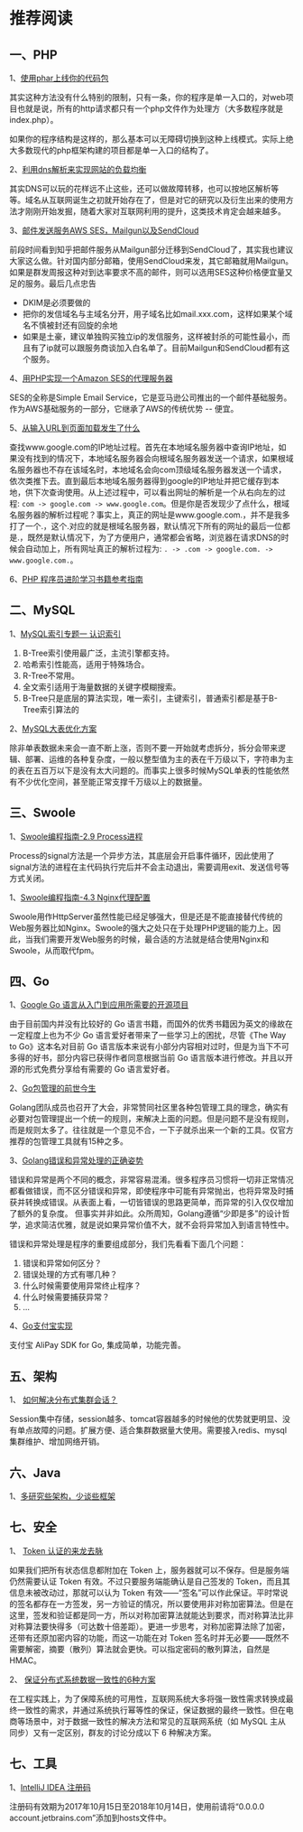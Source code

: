 # 推荐阅读

## 一、PHP

1、[使用phar上线你的代码包](https://segmentfault.com/a/1190000002166235)

其实这种方法没有什么特别的限制，只有一条，你的程序是单一入口的，对web项目也就是说，所有的http请求都只有一个php文件作为处理方（大多数程序就是index.php）。

如果你的程序结构是这样的，那么基本可以无障碍切换到这种上线模式。实际上绝大多数现代的php框架构建的项目都是单一入口的结构了。

2、[利用dns解析来实现网站的负载均衡](https://segmentfault.com/a/1190000002578457)

其实DNS可以玩的花样远不止这些，还可以做故障转移，也可以按地区解析等等。域名从互联网诞生之初就开始存在了，但是对它的研究以及衍生出来的使用方法才刚刚开始发掘，随着大家对互联网利用的提升，这类技术肯定会越来越多。

3、[邮件发送服务AWS SES，Mailgun以及SendCloud](https://segmentfault.com/a/1190000000340133)

前段时间看到知乎把邮件服务从Mailgun部分迁移到SendCloud了，其实我也建议大家这么做。针对国内部分邮箱，使用SendCloud来发，其它邮箱就用Mailgun。如果是群发周报这种对到达率要求不高的邮件，则可以选用SES这种价格便宜量又足的服务。最后几点忠告

* DKIM是必须要做的
* 把你的发信域名与主域名分开，用子域名比如mail.xxx.com，这样如果某个域名不慎被封还有回旋的余地
* 如果是土豪，建议单独购买独立ip的发信服务，这样被封杀的可能性最小，而且有了ip就可以跟服务商谈加入白名单了。目前Mailgun和SendCloud都有这个服务。

4、[用PHP实现一个Amazon SES的代理服务器](https://segmentfault.com/a/1190000000264774)

SES的全称是Simple Email Service，它是亚马逊公司推出的一个邮件基础服务。作为AWS基础服务的一部分，它继承了AWS的传统优势 -- 便宜。

5、[从输入URL到页面加载发生了什么](https://segmentfault.com/a/1190000006879700)

查找www.google.com的IP地址过程。首先在本地域名服务器中查询IP地址，如果没有找到的情况下，本地域名服务器会向根域名服务器发送一个请求，如果根域名服务器也不存在该域名时，本地域名会向com顶级域名服务器发送一个请求，依次类推下去。直到最后本地域名服务器得到google的IP地址并把它缓存到本地，供下次查询使用。从上述过程中，可以看出网址的解析是一个从右向左的过程: `com -> google.com -> www.google.com`。但是你是否发现少了点什么，根域名服务器的解析过程呢？事实上，真正的网址是www.google.com.，并不是我多打了一个.，这个.对应的就是根域名服务器，默认情况下所有的网址的最后一位都是.，既然是默认情况下，为了方便用户，通常都会省略，浏览器在请求DNS的时候会自动加上，所有网址真正的解析过程为: `. -> .com -> google.com. -> www.google.com.`。

6、[PHP 程序员进阶学习书籍参考指南](https://mp.weixin.qq.com/s?__biz=MzA3MjEyNTE4MQ==&mid=2652726194&idx=1&sn=ad0c1f99b6d8dd9a1a07651d5c485370&chksm=84cadc20b3bd55361b2bf392a84fff9334473c29017614540af922efcae2aef84e65970855fe&scene=27#wechat_redirect)


## 二、MySQL
1、[MySQL索引专题一 认识索引](https://segmentfault.com/a/1190000010264071)

1. B-Tree索引使用最广泛，主流引擎都支持。
2. 哈希索引性能高，适用于特殊场合。
3. R-Tree不常用。
4. 全文索引适用于海量数据的关键字模糊搜索。
5. B-Tree只是底层的算法实现，唯一索引，主键索引，普通索引都是基于B-Tree索引算法的


2、[MySQL大表优化方案](https://segmentfault.com/a/1190000006158186)

除非单表数据未来会一直不断上涨，否则不要一开始就考虑拆分，拆分会带来逻辑、部署、运维的各种复杂度，一般以整型值为主的表在千万级以下，字符串为主的表在五百万以下是没有太大问题的。而事实上很多时候MySQL单表的性能依然有不少优化空间，甚至能正常支撑千万级以上的数据量。

## 三、Swoole

1、[Swoole编程指南-2.9 Process进程](http://www.catplanet.me/?id=11)

Process的signal方法是一个异步方法，其底层会开启事件循环，因此使用了signal方法的进程在主代码执行完后并不会主动退出，需要调用exit、发送信号等方式关闭。

1、[Swoole编程指南-4.3 Nginx代理配置](http://www.catplanet.me/?id=17)

Swoole用作HttpServer虽然性能已经足够强大，但是还是不能直接替代传统的Web服务器比如Nginx。Swoole的强大之处只在于处理PHP逻辑的能力上。因此，当我们需要开发Web服务的时候，最合适的方法就是结合使用Nginx和Swoole，从而取代fpm。

## 四、Go

1、[Google Go 语言从入门到应用所需要的开源项目](https://www.ctolib.com/topics-102797.html)

由于目前国内并没有比较好的 Go 语言书籍，而国外的优秀书籍因为英文的缘故在一定程度上也为不少 Go 语言爱好者带来了一些学习上的困扰，尽管《The Way to Go》这本名对目前 Go 语言版本来说有小部分内容相对过时，但是为当下不可多得的好书，部分内容已获得作者同意根据当前 Go 语言版本进行修改。并且以开源的形式免费分享给有需要的 Go 语言爱好者。

2、[Go包管理的前世今生](http://www.infoq.com/cn/articles/history-go-package-management)

Golang团队成员也召开了大会，非常赞同社区里各种包管理工具的理念，确实有必要对包管理提出一个统一的规则，来解决上面的问题。但是问题不是没有规则，而是规则太多了。往往就是一个意见不合，一下子就杀出来一个新的工具。仅官方推荐的包管理工具就有15种之多。

3、[Golang错误和异常处理的正确姿势](http://www.jianshu.com/p/f30da01eea97)

错误和异常是两个不同的概念，非常容易混淆。很多程序员习惯将一切非正常情况都看做错误，而不区分错误和异常，即使程序中可能有异常抛出，也将异常及时捕获并转换成错误。从表面上看，一切皆错误的思路更简单，而异常的引入仅仅增加了额外的复杂度。
但事实并非如此。众所周知，Golang遵循“少即是多”的设计哲学，追求简洁优雅，就是说如果异常价值不大，就不会将异常加入到语言特性中。

错误和异常处理是程序的重要组成部分，我们先看看下面几个问题：

1. 错误和异常如何区分？
2. 错误处理的方式有哪几种？
3. 什么时候需要使用异常终止程序？
4. 什么时候需要捕获异常？
5. ...

4、[Go支付宝实现](https://github.com/smartwalle/alipay)

支付宝 AliPay SDK for Go, 集成简单，功能完善。

## 五、架构

1、 [如何解决分布式集群会话？](https://mp.weixin.qq.com/s/b8O2to5XqNluBImNdn7GPA)

Session集中存储，session越多、tomcat容器越多的时候他的优势就更明显、没有单点故障的问题。扩展方便、适合集群数据量大使用。需要接入redis、mysql集群维护、增加网络开销。

## 六、Java

1、[多研究些架构，少谈些框架](https://segmentfault.com/a/1190000013018777)

## 七、安全

1、 [Token 认证的来龙去脉](https://segmentfault.com/a/1190000013010835)

如果我们把所有状态信息都附加在 Token 上，服务器就可以不保存。但是服务端仍然需要认证 Token 有效。不过只要服务端能确认是自己签发的 Token，而且其信息未被改动过，那就可以认为 Token 有效——“签名”可以作此保证。平时常说的签名都存在一方签发，另一方验证的情况，所以要使用非对称加密算法。但是在这里，签发和验证都是同一方，所以对称加密算法就能达到要求，而对称算法比非对称算法要快得多（可达数十倍差距）。更进一步思考，对称加密算法除了加密，还带有还原加密内容的功能，而这一功能在对 Token 签名时并无必要——既然不需要解密，摘要（散列）算法就会更快。可以指定密码的散列算法，自然是 HMAC。

2、 [保证分布式系统数据一致性的6种方案](https://segmentfault.com/a/1190000012973658)

在工程实践上，为了保障系统的可用性，互联网系统大多将强一致性需求转换成最终一致性的需求，并通过系统执行幂等性的保证，保证数据的最终一致性。但在电商等场景中，对于数据一致性的解决方法和常见的互联网系统（如 MySQL 主从同步）又有一定区别，群友的讨论分成以下 6 种解决方案。

## 七、工具

1、[IntelliJ IDEA 注册码](http://idea.lanyus.com)

注册码有效期为2017年10月15日至2018年10月14日，使用前请将“0.0.0.0 account.jetbrains.com”添加到hosts文件中。